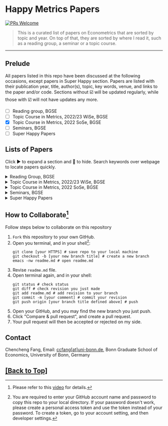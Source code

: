 
<h1 id="title">
  Happy Metrics Papers
</h1>

[![PRs Welcome](https://img.shields.io/badge/PRs-welcome-brightgreen.svg?style=flat-square)](https://makeapullrequest.com)

> This is a curated list of papers on Econometrics that are sorted by topic and year. On top of that, they are sorted by where I read it, such as a reading group, a seminar or a topic course.
---

## Prelude
All papers listed in this repo have been discussed at the following occasions, except papers in Super Happy section. Papers are listed with their publication year, title, author(s), topic, key words, venue, and links to the paper and/or code. Sections without :ballot_box_with_check: will be updated regularly, while those with :ballot_box_with_check: will not have updates any more.

- [ ] Reading group, BGSE
- [ ] Topic Course in Metrics, 2022/23 WiSe, BGSE
- [x] Topic Course in Metrics, 2022 SoSe, BGSE
- [ ] Seminars, BGSE
- [ ] Super Happy Papers

## Lists of Papers
Click :arrow_forward: to expand a section and :arrow_down_small: to hide. Search keywords over webpage to locate papers quickly.

<details><summary>Reading Group, BGSE</summary>
<p>

> This reading group is an informal event organized by professors and PhD students at BGSE, and focuses on theoretical Econometrics. It is led by [Prof. Freyberger](https://www.econ.uni-bonn.de/en/department/team/professors/joachim-freyberger) and runs every week during semester.
  
|Year|Title|Author(s)|Topic|Keywords|Venue|Paper|Code|Note|
|---|---|---|---|---|---|---|---|---|
|2022|**Linear regression with centrality measures**|Yong Cai|Network, Centrality|Networks, diffusion centrality, eigenvector centrality|JMP|[Link](https://arxiv.org/abs/2210.10024)||Symmetry of metrix $A$ is not necessary; In sparse network, $a$ is a friend of $b$, who is a friend of $c$. But, $a$ is not a friend of $c$. So, an IV can be constructed; With $n \rightarrow \infty$, $C^{(d)} \rightarrow \infty$ but then $Y_i \rightarrow \infty$ as $\beta^{(d)} \rightarrow \beta$ which is a constant; Non-linearity of this problem|
|2022|**Nonlinear and nonseparable structural functions in fuzzy regression discontinuity designs**|Haitian Xie|Continuous Treatment, Fuzzy RD||JMP|[Link](https://arxiv.org/abs/2204.08168)|||
|2022|**Bounding treatment effects in experimental studies with non-compliance: the value of follow up surveys**|Orville Mondal|Non-compliance||JMP|[Link](https://omondal.github.io/docs/jmp.pdf)||Never start with non-testable assumptions; Population -> *assigned treatment* and *assigned control*; Assigned treatment -> *comply* and *not comply*; Not comply can be further divided; Assigned control -> *accept* and *not accept*|
|2008|**Regression discontinuity designs: A guide to practice**|Imbens and Lemieux|RD||J Metrics|[Link](https://www.sciencedirect.com/science/article/abs/pii/S0304407607001091)||For occasions where SRD on left and FRD on right, assumption 2.3 is not needed|

  
</p>
</details>

<details><summary>Topic Course in Metrics, 2022/23 WiSe, BGSE</summary>
<p>

> This topic course in Econometrics and Statistics is given by [Prof. Janys](https://sites.google.com/site/janyslena/research) during 2022/23 WiSe at BGSE.

|Year|Title|Author(s)|Topic|Keywords|Venue|Paper|Code|Note|
|---|---|---|---|---|---|---|---|---|
|2022|**A More Credible Approach to Parallel Trends**|Ashesh Rambachan, Jonathan Roth|DiD, Violation of parallel trend||Review of Economic Studies|[Link](https://jonathandroth.github.io/assets/files/HonestParallelTrends_Main.pdf)|[Code](https://github.com/asheshrambachan/HonestDiD)||
|2022|**Pretest with Caution: Event-Study Estimates after Testing for Parallel Trends**|Jonathan Roth|Pretrend testing, Parallel trend||AER: Insights|[Link](https://www.aeaweb.org/articles?id=10.1257/aeri.20210236)|[Code](https://github.com/jonathandroth/pretrends#pretrends)|Even if pretrend test passes, the insignificant pretrend may lead to significant posttrend
|2022|**Selection and parallel trends**|Dalia Ghanem, Pedro H.C. Danta'Anna, Kaspar Wüthrich|DiD, Parallel trends, Selection Mechanism||WP|[link](https://papers.ssrn.com/sol3/papers.cfm?abstract_id=4215029)|||
|2021|**Synthetic Difference-in-Differences**|Arkhangelsky et al.|DiD, Synthetic Control||AER|[Link](https://www.aeaweb.org/articles?id=10.1257/aer.20190159)|||
|2021|**Difference-in-differences with variation in treatment timing**|Goodman-Bacon|DID|DiD, Variation in treatment timing, TWFE, Treatment effect heterogeneity| J Metrics|[Link](https://www.sciencedirect.com/science/article/abs/pii/S0304407621001445)||Errors come when using earlier treated group as control group; Weight of forbidden pairs reaches peak when the final treatment is right in the middle from first treatment to the end|
|2021|**Estimating dynamic treatment effects in event studies with heterogeneous treatment effects**|Sun and Abraham|Event Study, DiD|DiD, TWFE, Pretrend test|J Metrics|[Link](https://www.sciencedirect.com/science/article/abs/pii/S030440762030378X)||
|2021|**Difference-in-Differences with Spatial Spillovers**|Butts|DiD, Spatial Spillover||arXiv|[Link](https://arxiv.org/abs/2105.03737)||DID=Direct Effect+Spillover on Treated+Spillover on Control

  
</p>
</details>

<details><summary>Topic Course in Metrics, 2022 SoSe, BGSE</summary>
<p>

> This topic course in Econometrics and Statistics is given by [Prof. Freyberger]([https://sites.google.com/site/janyslena/research](https://www.econ.uni-bonn.de/en/department/team/professors/joachim-freyberger)) during 2022/23 WiSe at BGSE.

|Year|Title|Author(s)|Topic|Keywords|Venue|Paper|Code|Note|
|---|---|---|---|---|---|---|---|---|
|2019|**On Deep Learning as a Remedy for the Curse of Dimensionality in Nonparametric Regression**|Bauer and Kohler|Nonparametric Regression, Curse of Dimensionality, Multilayer feedforward neural network||Annals Stats|[Link](https://projecteuclid.org/journals/annals-of-statistics/volume-47/issue-4/On-deep-learning-as-a-remedy-for-the-curse-of/10.1214/18-AOS1747.full)||[Link](https://github.com/ccfang2/TopicsMetricsStats2022)|

  
</p>
</details>

<details><summary>Seminars, BGSE</summary>
<p>

> Seminars are official events organized by BGSE, where researchers present their working or published papers.

|Year|Date|Speaker|Affiliation|Title|Keywords|Paper|Code|Note|
|---|---|---|---|---|---|---|---|---|
|2022|Oct 20|Florian Gunsilius|University of Michigan|**Matching for causal effects via multimarginal unbalanced optimal transport**||[Link](https://arxiv.org/abs/2112.04398)||Equation (5): In coupling, instead of requiring its marginal dists to be exactly as $\mu$ s, they allow some variations. From classical matching to unbalanced matching and then only a few good matches, variation increases but bias decreases.
|2022|
  
</p>
</details>

<details><summary>Super Happy Papers</summary>
<p>

> This section lists papers I read at occasions other than those above.

|Year|Title|Author(s)|Topic|Keywords|Venue|Paper|Code|Note|
|---|---|---|---|---|---|---|---|---|
  
</p>
</details>

## How to Collaborate[^1]

Follow steps below to collaborate on this repository
1. `Fork` this repository to your own GitHub.
2. Open you terminal, and in your shell[^2]:
    ```shell
    git clone [your HTTPS] # save repo to your local machine
    git checkout -b [your new branch title] # create a new branch
    emacs -nw readme.md # open readme.md
    ```
3. Revise `readme.md` file.
4. Open terminal again, and in your shell:
    ```shell
    git status # check status
    git diff # check revision you just made
    git add readme.md # add revision to your branch
    git commit -m [your comment] # commit your revision
    git push origin [your branch title defined above] # push
5. Open your GitHub, and you may find the new branch you just push.
6. Click "Compare & pull request", and create a pull request.
7. Your pull request will then be accepted or rejected on my side.


## Contact

Chencheng Fang, Email: [ccfang[at]uni-bonn.de](mailto:ccfang@uni-bonn.de),
Bonn Graduate School of Economics, University of Bonn, Germany

## [[Back to Top]](#title)

[^1]: Please refer to this [video](https://www.youtube.com/watch?v=rgbCcBNZcdQ) for details.
[^2]: You are required to enter your GitHub account name and password to copy this repo to your local directory. If your password doesn't work, please create a personal access token and use the token instead of your password. To create a token, go to your account setting, and then developer settings.
